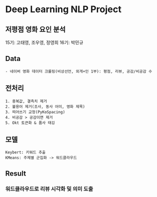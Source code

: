 # Deep Learning NLP Project
## 저평점 영화 요인 분석

15기: 고태영, 조우영, 정영희
16기: 박민규

## Data
    - 네이버 영화 데이터 크롤링(비상선언, 외게+인 1부): 평점, 리뷰, 공감/비공감 수

## 전처리
    1. 중복값, 결측치 제거
    2. 불용어 제거(조사, 동사 어미, 영화 제목)
    3. 띄어쓰기 교정(PyKoSpacing)
    4. 비공감 > 공감이면 제거
    5. Okt 토큰화 & 품사 태깅

## 모델
    Keybert: 키워드 추출
    KMeans: 주제별 군집화 -> 워드클라우드

## Result
### 워드클라우드로 리뷰 시각화 및 의미 도출
